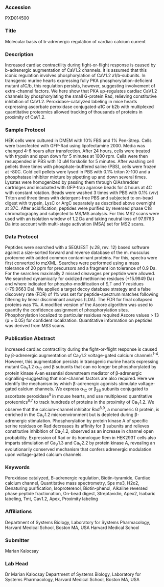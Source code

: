 ### Accession
PXD014500

### Title
Molecular basis of b-adrenergic regulation of cardiac calcium current

### Description
Increased cardiac contractility during fight-or-flight response is caused by b-adrenergic augmentation of CaV1.2 channels. It is assumed that this iconic regulation involves phosphorylation of CaV1.2 a1/b-subunits. In transgenic murine hearts expressing fully PKA phosphorylation-deficient mutant a1C/b, this regulation persists, however, suggesting involvement of extra-channel factors. We here show that PKA up-regulates cardiac CaV1.2 channels by phosphorylating the small G-protein Rad, relieving constitutive inhibition of CaV1.2. Peroxidase-catalyzed labeling in mice hearts expressing ascorbate peroxidase conjugated-a1C or b2b with multiplexed quantitative proteomics allowed tracking of thousands of proteins in proximity of CaV1.2.

### Sample Protocol
HEK cells were cultured in DMEM with 10% FBS and 1% Pen-Strep. Cells were transfected with GFP-Rad using lipofectamine 2000. Media was changed 4-6 hours after transfection. After 24 hours, cells were treated with trypsin and spun down for 5 minutes at 1000 rpm. Cells were then resuspended in PBS with 10 uM forskolin for 5 minutes.  After washing cell pellets three times with phosphate-buffered saline (PBS), cells were frozen at -80C. Cold cell pellets were lysed in PBS with 0.1% triton X-100 and a phosphatase inhibitor mixture by pipetting up and down several times. Lysates were homogenized by passing them through QIAshredder cartridges and incubated with GFP-trap agarose beads for 4 hours at 4C with constant rotation. Beads were washed 3 times with PBS with 0.1% (v/v) Triton and three times with detergent-free PBS and subjected to on-bead digest with trypsin, LysC or ArgC separately as described above overnight at 37C. After acidification, peptides were purified by reversed phase C18 chromatography and subjected to MS/MS analysis. For this MS2 scans were used with an isolation window of 1.2 Da and taking neutral loss of 97.9763 Da into account with multi-stage activation (MSA) set for MS2 scans.

### Data Protocol
Peptides were searched with a SEQUEST (v.28, rev. 12) based software against a size-sorted forward and reverse database of the m. musculus proteome with added common contaminant proteins. For this, spectra were first converted to mzXML. Searches were performed using a mass tolerance of 20 ppm for precursors and a fragment ion tolerance of 0.9 Da. For the searches maximally 2 missed cleavages per peptide were allowed. We searched dynamically for oxidized methionine residues (+15.9949 Da) and where indicated for phospho-modification of S,T and Y residues (+79.9663 Da). We applied a target decoy database strategy and a false discovery rate (FDR) of 1% was set for peptide-spectrum matches following filtering by linear discriminant analysis (LDA). The FDR for final collapsed proteins was 1%.  A modified version of the Ascore algorithm was used to quantify the confidence assignment of phosphorylation sites. Phosphorylation localized to particular residues required Ascore values > 13 (p = 0.05) for confident localization. Quantitative information on peptides was derived from MS3 scans.

### Publication Abstract
Increased cardiac contractility during the fight-or-flight response is caused by &#x3b2;-adrenergic augmentation of Ca<sub>V</sub>1.2 voltage-gated calcium channels<sup>1-4</sup>. However, this augmentation persists in transgenic murine hearts expressing mutant Ca<sub>V</sub>1.2 &#x3b1;<sub>1C</sub> and &#x3b2; subunits that can no longer be phosphorylated by protein kinase A-an essential downstream mediator of &#x3b2;-adrenergic signalling-suggesting that non-channel factors are also required. Here we identify the mechanism by which &#x3b2;-adrenergic agonists stimulate voltage-gated calcium channels. We express &#x3b1;<sub>1C</sub> or &#x3b2;<sub>2B</sub> subunits conjugated to ascorbate peroxidase<sup>5</sup> in mouse hearts, and use multiplexed quantitative proteomics<sup>6,7</sup> to track hundreds of proteins in the proximity of Ca<sub>V</sub>1.2. We observe that the calcium-channel inhibitor Rad<sup>8,9</sup>, a monomeric G protein, is enriched in the Ca<sub>V</sub>1.2 microenvironment but is depleted during &#x3b2;-adrenergic stimulation. Phosphorylation by protein kinase A of specific serine residues on Rad decreases its affinity for &#x3b2; subunits and relieves constitutive inhibition of Ca<sub>V</sub>1.2, observed as an increase in channel open probability. Expression of Rad or its homologue Rem in HEK293T cells also imparts stimulation of Ca<sub>V</sub>1.3 and Ca<sub>V</sub>2.2 by protein kinase A, revealing an evolutionarily conserved mechanism that confers adrenergic modulation upon voltage-gated calcium channels.

### Keywords
Peroxidase catalyzed, B-adrenergic regulation, Biotin-tyramide, Cardiac calcium channel, Quantitative mass spectrometry, Sps ms3, H2o2, Denaturing purification, Isoproterenol, Biotin-phenol, Alkaline reversed phase peptide fractionation, On-bead digest, Streptavidin, Apex2, Isobaric labeling, Tmt, Cav1.2, Apex, Proximity labeling

### Affiliations
Department of Systems Biology, Laboratory for Systems Pharmacology, Harvard Medical School, Boston MA, USA
Harvard Medical School

### Submitter
Marian Kalocsay

### Lab Head
Dr Marian Kalocsay
Department of Systems Biology, Laboratory for Systems Pharmacology, Harvard Medical School, Boston MA, USA


